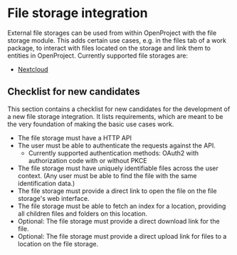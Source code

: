 # File storage integration

External file storages can be used from within OpenProject with the file storage module. This adds certain use cases,
e.g. in the files tab of a work package, to interact with files located on the storage and link them to entities in
OpenProject. Currently supported file storages are:

- [Nextcloud](https://nextcloud.com/)

## Checklist for new candidates

This section contains a checklist for new candidates for the development of a new file storage integration. It lists
requirements, which are meant to be the very foundation of making the basic use cases work.

- The file storage must have a HTTP API
- The user must be able to authenticate the requests against the API.
  - Currently supported authentication methods: OAuth2 with authorization code with or without PKCE
- The file storage must have uniquely identifiable files across the user context. (Any user must be able to find the
  file with the same identification data.)
- The file storage must provide a direct link to open the file on the file storage's web interface.
- The file storage must be able to fetch an index for a location, providing all children files and folders on this
  location.
- Optional: The file storage must provide a direct download link for the file.
- Optional: The file storage must provide a direct upload link for files to a location on the file storage.
